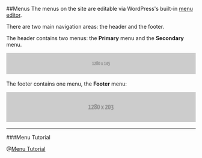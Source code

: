 ##Menus
The menus on the site are editable via WordPress's built-in [menu editor](admin:nav-menus.php).

There are two main navigation areas: the header and the footer.

The header contains two menus: the **Primary** menu and the **Secondary** menu.

![Header Menus](images/top-navigation.jpg)

The footer contains one menu, the **Footer** menu:

![Footer Menu](images/footer-navigation.jpg)

---

###Menu Tutorial

@[Menu Tutorial](https://www.youtube.com/watch?v=g0n-o0fBtAE)

